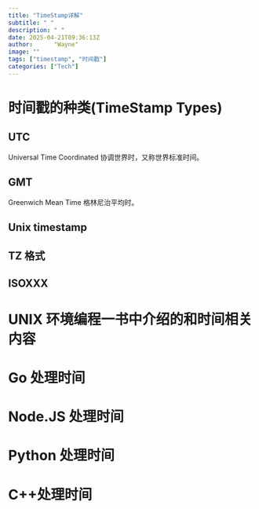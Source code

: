 ```yaml
---
title: "TimeStamp详解"
subtitle: " "
description: " "
date: 2025-04-21T09:36:13Z
author:      "Wayne"
image: ""
tags: ["timestamp", "时间戳"]
categories: ["Tech"]
---
```


# 时间戳的种类(TimeStamp Types)

## UTC

Universal Time Coordinated 协调世界时，又称世界标准时间。

## GMT

Greenwich Mean Time 格林尼治平均时。

## Unix timestamp

## TZ 格式

## ISOXXX

# UNIX 环境编程一书中介绍的和时间相关内容

# Go 处理时间

# Node.JS 处理时间

# Python 处理时间

# C++处理时间
